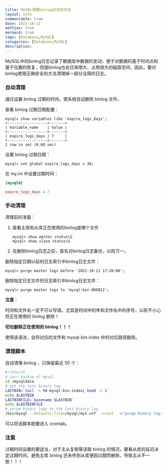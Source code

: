 ```yaml
---
title: MySQL清理binlog日志的方法
layout: info
commentable: true
date: 2021-10-11
mathjax: true
mermaid: true
tags: [Database,MySQL]
categories: [Database,MySQL]
description: 
---
```


MySQL中的binlog日志记录了数据库中数据的变动，便于对数据的基于时间点和基于位置的恢复，但是binlog也会日渐增大，占用很大的磁盘空间，因此，要对binlog使用正确安全的方法清理掉一部分没用的日志。

<!--more-->

### 自动清理

通过设置 binlog 过期的时间，使系统自动删除 binlog 文件。

查看 binlog 过期日期配置：

```mysql
mysql> show variables like 'expire_logs_days';
+------------------+-------+
| Variable_name    | Value |
+------------------+-------+
| expire_logs_days | 7     |
+------------------+-------+
1 row in set (0.00 sec)
```

设置 binlog 过期日期：

```mysql
mysql> set global expire_logs_days = 30;
```

在 my.ini 中设置过期时间：

```ini
[mysqld]

expire_logs_days = 7
```

### 手动清理

清理前的准备：

1. 查看主库和从库正在使用的binlog是哪个文件

   ```mysql
   mysql> show master status\G
   mysql> show slave status\G
   ```

2. 在删除binlog日志之前，首先对binlog日志备份，以防万一。

删除指定日期以前的日志索引中binlog日志文件：

```mysql
mysql> purge master logs before '2021-10-11 17:20:00';
```

删除指定日志文件的日志索引中binlog日志文件：

```mysql
mysql> purge master logs to 'mysql-bin.000022';
```

**注意**：

时间和文件名一定不可以写错，尤其是时间中的年和文件名中的序号，以防不小心将正在使用的 binlog 删除！

**切勿删除正在使用的 binlog！！！**

使用该语法，会将对应的文件和 mysql-bin.index 中的对应路径删除。

### 清理脚本

自动清理 binlog ，只保留最近 50 个：

```sh
#!/bin/sh
# incr backup of mysql
cd /mysqldata
# get the last binary log
LASTBIN=`tail -n 50 mysql-bin.index| head -n 1`
echo $LASTBIN
LASTBINFILE=`basename $LASTBIN`
echo $LASTBINFILE
# purge binary logs to the last binary log
/bin/mysql --defaults-file=/mysql/my1.cnf  -uroot  -e"purge binary logs to '${LASTBINFILE}'"
```

可以将该脚本配置进入 crontab。

### 注意

过期时间设置的要适当，对于主从复制等读取 binlog 的情况，要看从库的延迟决定过期时间，避免主库 binlog 还未传到从库便因过期而删除，导致主从不一致！！！